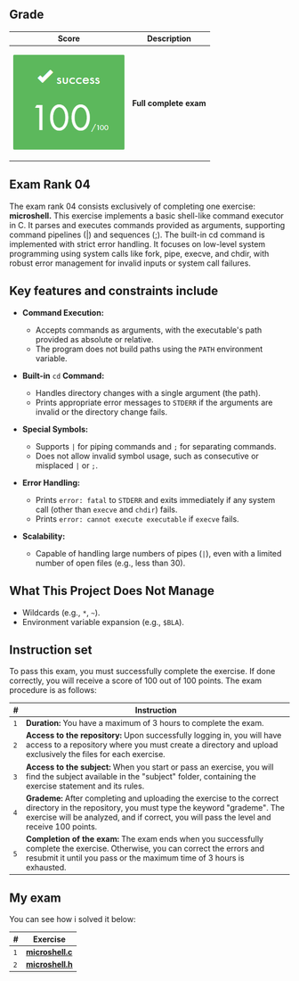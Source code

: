 ## Grade

| **Score**           | **Description**     |
|-----------------------|---------------|
| <p align="center"><img width="200px" alt="170px" src="https://github.com/BishopVK/Cursus-42Madrid/blob/main/lvl4/exam_rank_04/img/Score_100.png"></p> | **Full complete exam** |


## Exam Rank 04

The exam rank 04 consists exclusively of completing one exercise: **microshell.** This exercise implements a basic shell-like command executor in C. It parses and executes commands provided as arguments, supporting command pipelines (|) and sequences (;). The built-in cd command is implemented with strict error handling. It focuses on low-level system programming using system calls like fork, pipe, execve, and chdir, with robust error management for invalid inputs or system call failures.


## Key features and constraints include

* **Command Execution:**
  * Accepts commands as arguments, with the executable's path provided as absolute or relative.
  * The program does not build paths using the `PATH` environment variable.

* **Built-in** `cd` **Command:**
  * Handles directory changes with a single argument (the path).
  * Prints appropriate error messages to `STDERR` if the arguments are invalid or the directory change fails.

* **Special Symbols:**
  * Supports `|` for piping commands and `;` for separating commands.
  * Does not allow invalid symbol usage, such as consecutive or misplaced `|` or `;`.

* **Error Handling:**
  * Prints `error: fatal` to `STDERR` and exits immediately if any system call (other than `execve` and `chdir`) fails.
  * Prints `error: cannot execute executable` if `execve` fails.

* **Scalability:**
  * Capable of handling large numbers of pipes (`|`), even with a limited number of open files (e.g., less than 30).


## What This Project Does Not Manage
* Wildcards (e.g., `*`, `~`).
* Environment variable expansion (e.g., `$BLA`).


## Instruction set

To pass this exam, you must successfully complete the exercise. If done correctly, you will receive a score of 100 out of 100 points. The exam procedure is as follows:

| **#** | **Instruction**                                                                                                                                                         |
| ----- | ----------------------------------------------------------------------------------------------------------------------------------------------------------------------- |
|  `1`  | **Duration:** You have a maximum of 3 hours to complete the exam. |
|  `2`  | **Access to the repository:** Upon successfully logging in, you will have access to a repository where you must create a directory and upload exclusively the files for each exercise. |
|  `3`  | **Access to the subject:** When you start or pass an exercise, you will find the subject available in the "subject" folder, containing the exercise statement and its rules. |
|  `4`  | **Grademe:** After completing and uploading the exercise to the correct directory in the repository, you must type the keyword "grademe". The exercise will be analyzed, and if correct, you will pass the level and receive 100 points. |
|  `5`  | **Completion of the exam:** The exam ends when you successfully complete the exercise. Otherwise, you can correct the errors and resubmit it until you pass or the maximum time of 3 hours is exhausted. |



## My exam

You can see how i solved it below:

| **#** | **Exercise**                                         |
| ----- | ---------------------------------------------------- |
|  `1`  | [**microshell.c**](/lvl4/exam_rank_04/microshell.c) |
|  `2`  | [**microshell.h**](/lvl4/exam_rank_04/microshell.h) |